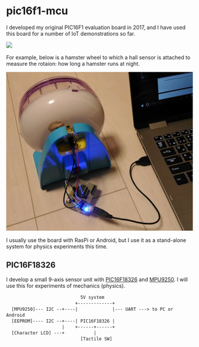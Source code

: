 # pic16f1-mcu

I developed my original PIC16F1 evaluation board in 2017, and I have used this board for a number of IoT demonstrations so far.

![](https://docs.google.com/drawings/d/e/2PACX-1vTHoT0TZIyVhAgkDVHyuWkc1-_6oFHT2mF53g2q36bgH_qxplkvvRIkJ3PqJBNuTZauhhMmSiemMoZO/pub?w=680&h=400)

For example, below is a hamster wheel to which a hall sensor is attached to measure the rotaion: how long a hamster runs at night.

![](./doc/hamster_wheel.jpg)

I usually use the board with RasPi or Android, but I use it as a stand-alone system for physics experiments this time.

## PIC16F18326

I develop a small 9-axis sensor unit with [PIC16F18326](http://ww1.microchip.com/downloads/en/DeviceDoc/40001839B.pdf) and [MPU9250](https://www.invensense.com/products/motion-tracking/9-axis/mpu-9250/). I will use this for experiments of mechanics (physics).

```
                            5V system
                          +-------------+
  [MPU9250]--- I2C --+----|             |--- UART ---> to PC or Android
  [EEPROM]---- I2C --+----| PIC16F18326 |
                     |    +------+------+
  [Character LCD] ---+           |
                            [Tactile SW]
```
